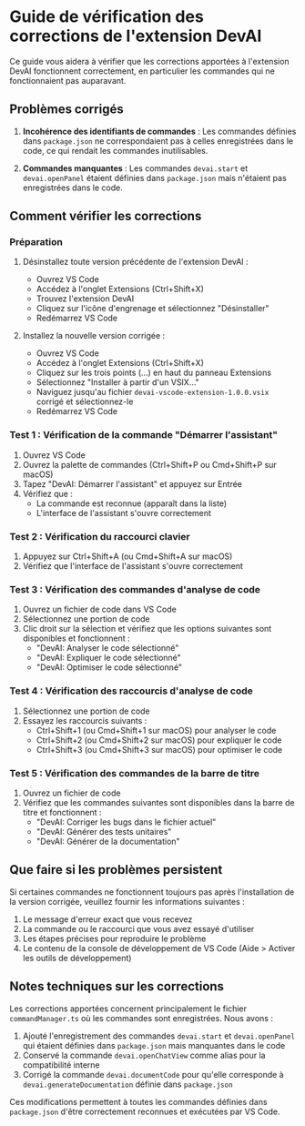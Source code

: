 # Guide de vérification des corrections de l'extension DevAI

Ce guide vous aidera à vérifier que les corrections apportées à l'extension DevAI fonctionnent correctement, en particulier les commandes qui ne fonctionnaient pas auparavant.

## Problèmes corrigés

1. **Incohérence des identifiants de commandes** : Les commandes définies dans `package.json` ne correspondaient pas à celles enregistrées dans le code, ce qui rendait les commandes inutilisables.

2. **Commandes manquantes** : Les commandes `devai.start` et `devai.openPanel` étaient définies dans `package.json` mais n'étaient pas enregistrées dans le code.

## Comment vérifier les corrections

### Préparation

1. Désinstallez toute version précédente de l'extension DevAI :
   - Ouvrez VS Code
   - Accédez à l'onglet Extensions (Ctrl+Shift+X)
   - Trouvez l'extension DevAI
   - Cliquez sur l'icône d'engrenage et sélectionnez "Désinstaller"
   - Redémarrez VS Code

2. Installez la nouvelle version corrigée :
   - Ouvrez VS Code
   - Accédez à l'onglet Extensions (Ctrl+Shift+X)
   - Cliquez sur les trois points (...) en haut du panneau Extensions
   - Sélectionnez "Installer à partir d'un VSIX..."
   - Naviguez jusqu'au fichier `devai-vscode-extension-1.0.0.vsix` corrigé et sélectionnez-le
   - Redémarrez VS Code

### Test 1 : Vérification de la commande "Démarrer l'assistant"

1. Ouvrez VS Code
2. Ouvrez la palette de commandes (Ctrl+Shift+P ou Cmd+Shift+P sur macOS)
3. Tapez "DevAI: Démarrer l'assistant" et appuyez sur Entrée
4. Vérifiez que :
   - La commande est reconnue (apparaît dans la liste)
   - L'interface de l'assistant s'ouvre correctement

### Test 2 : Vérification du raccourci clavier

1. Appuyez sur Ctrl+Shift+A (ou Cmd+Shift+A sur macOS)
2. Vérifiez que l'interface de l'assistant s'ouvre correctement

### Test 3 : Vérification des commandes d'analyse de code

1. Ouvrez un fichier de code dans VS Code
2. Sélectionnez une portion de code
3. Clic droit sur la sélection et vérifiez que les options suivantes sont disponibles et fonctionnent :
   - "DevAI: Analyser le code sélectionné"
   - "DevAI: Expliquer le code sélectionné"
   - "DevAI: Optimiser le code sélectionné"

### Test 4 : Vérification des raccourcis d'analyse de code

1. Sélectionnez une portion de code
2. Essayez les raccourcis suivants :
   - Ctrl+Shift+1 (ou Cmd+Shift+1 sur macOS) pour analyser le code
   - Ctrl+Shift+2 (ou Cmd+Shift+2 sur macOS) pour expliquer le code
   - Ctrl+Shift+3 (ou Cmd+Shift+3 sur macOS) pour optimiser le code

### Test 5 : Vérification des commandes de la barre de titre

1. Ouvrez un fichier de code
2. Vérifiez que les commandes suivantes sont disponibles dans la barre de titre et fonctionnent :
   - "DevAI: Corriger les bugs dans le fichier actuel"
   - "DevAI: Générer des tests unitaires"
   - "DevAI: Générer de la documentation"

## Que faire si les problèmes persistent

Si certaines commandes ne fonctionnent toujours pas après l'installation de la version corrigée, veuillez fournir les informations suivantes :

1. Le message d'erreur exact que vous recevez
2. La commande ou le raccourci que vous avez essayé d'utiliser
3. Les étapes précises pour reproduire le problème
4. Le contenu de la console de développement de VS Code (Aide > Activer les outils de développement)

## Notes techniques sur les corrections

Les corrections apportées concernent principalement le fichier `commandManager.ts` où les commandes sont enregistrées. Nous avons :

1. Ajouté l'enregistrement des commandes `devai.start` et `devai.openPanel` qui étaient définies dans `package.json` mais manquantes dans le code
2. Conservé la commande `devai.openChatView` comme alias pour la compatibilité interne
3. Corrigé la commande `devai.documentCode` pour qu'elle corresponde à `devai.generateDocumentation` définie dans `package.json`

Ces modifications permettent à toutes les commandes définies dans `package.json` d'être correctement reconnues et exécutées par VS Code.
